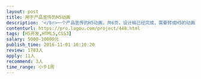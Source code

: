 ```yaml
---                
layout: post       
title: 用于产品宣传的H5动画           
description: '</br>一个产品宣传的H5动画，共6页，设计稿已经完成，需要转成H5的动画</br></br>动画要求：例如用手指拨动，直升飞机的叶片开始旋转，并且飞机上升。</br>'     
contenturl: https://pro.lagou.com/project/448.html      
tags: [H5开发,HTML5,CSS3]            
salary: 5000-10000元          
publish_time: 2016-11-01 16:10:20         
review: 1783人                   
apply: 11人                   
recommend: 3人                   
time_range: 小于1周              
---                 
```

